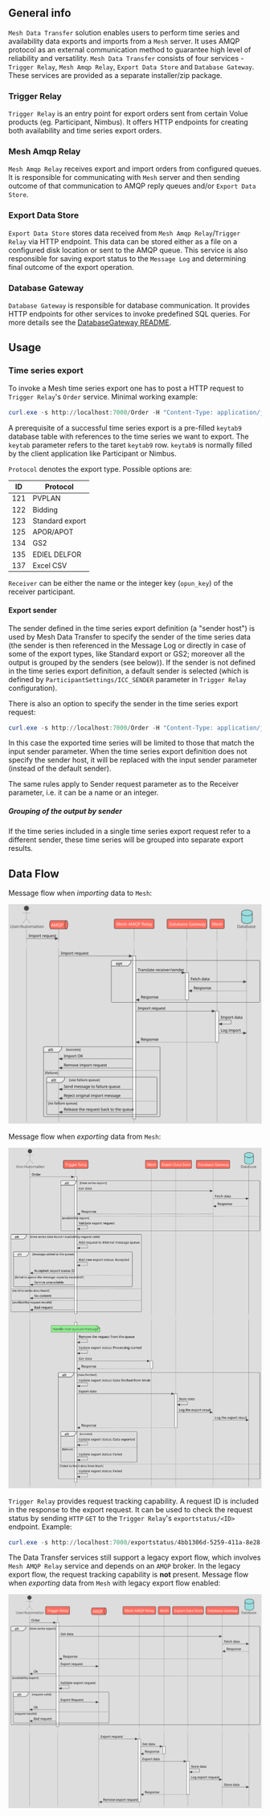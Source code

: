 ## General info

`Mesh Data Transfer` solution enables users to perform time series and availability data exports and imports from a `Mesh` server. It uses AMQP protocol as an external communication method to guarantee high level of reliability and versatility. 
`Mesh Data Transfer` consists of four services - `Trigger Relay`, `Mesh Amqp Relay`, `Export Data Store` and `Database Gateway`. These services are provided as a separate installer/zip package.

### Trigger Relay

`Trigger Relay` is an entry point for export orders sent from certain Volue products (eg. Participant, Nimbus). It offers HTTP endpoints for creating both availability and time series export orders.

### Mesh Amqp Relay

`Mesh Amqp Relay` receives export and import orders from configured queues. It is responsible for communicating with `Mesh` server and then sending outcome of that communication to AMQP reply queues and/or `Export Data Store`.

### Export Data Store

`Export Data Store` stores data received from `Mesh Amqp Relay`/`Trigger Relay` via HTTP endpoint. This data can be stored either as a file on a configured disk location or sent to the AMQP queue. This service is also responsible for saving export status to the `Message Log` and determining final outcome of the export operation. 

### Database Gateway

`Database Gateway` is responsible for database communication. It provides HTTP endpoints for other services to invoke predefined SQL queries. For more details see the [DatabaseGateway README](./src/DatabaseGateway/README.md).

## Usage

### Time series export

To invoke a Mesh time series export one has to post a HTTP request to `Trigger Relay`'s `Order` service. Minimal working example:

```powershell
curl.exe -s http://localhost:7000/Order -H "Content-Type: application/json" -d '[{"Date":"2024-10-11T17:10:37","Receiver":"DemoBase","Keytab":1,"ValuesFrom":"2024-05-09T00:00:00","ValuesTo":"2024-05-11T00:00:00","Protocol":126}]'.replace('"', '\"')
```

A prerequisite of a successful time series export is a pre-filled `keytab9` database table with references to the time series we want to export. The `keytab` parameter refers to the taret `keytab9` row. `keytab9` is normally filled by the client application like Participant or Nimbus.

`Protocol` denotes the export type. Possible options are:

| ID  | Protocol        |
| --- | --------------- |
| 121 | PVPLAN          |
| 122 | Bidding         |
| 123 | Standard export |
| 125 | APOR/APOT       |
| 134 | GS2             |
| 135 | EDIEL DELFOR    |
| 137 | Excel CSV       |


`Receiver` can be either the name or the integer key (`opun_key`) of the receiver participant.

#### Export sender

The sender defined in the time series export definition (a "sender host") is used by Mesh Data Transfer to specify the sender of the time series data (the sender is then referenced in the Message Log or directly in case of some of the export types, like Standard export or GS2; moreover all the output is grouped by the senders (see below)). If the sender is not defined in the time series export definition, a default sender is selected (which is defined by `ParticipantSettings/ICC_SENDER` parameter in `Trigger Relay` configuration).

There is also an option to specify the sender in the time series export request:

```powershell
curl.exe -s http://localhost:7000/Order -H "Content-Type: application/json" -d '[{"Date":"2024-10-11T17:10:37","Receiver":"DemoBase","Sender":"Mesh",Keytab":1,"ValuesFrom":"2024-05-09T00:00:00","ValuesTo":"2024-05-11T00:00:00","Protocol":126}]'.replace('"', '\"')
```

In this case the exported time series will be limited to those that match the input sender parameter. When the time series export definition does not specify the sender host, it will be replaced with the input sender parameter (instead of the default sender).

The same rules apply to Sender request parameter as to the Receiver parameter, i.e. it can be a name or an integer.

##### Grouping of the output by sender

If the time series included in a single time series export request refer to a different sender, these time series will be grouped into separate export results.

## Data Flow

Message flow when _importing_ data to `Mesh`:

![Import Order Flow](docs/data-import.svg "Import Order Flow")

Message flow when _exporting_ data from `Mesh`:

![Export Order Flow](docs/data-export.svg "Export Order Flow")

`Trigger Relay` provides request tracking capability. A request ID is included in the response to the export request. It can be used to check the request status by sending `HTTP` `GET` to the `Trigger Relay`'s `exportstatus/<ID>` endpoint. Example:

```powershell
curl.exe -s http://localhost:7000/exportstatus/4bb1306d-5259-411a-8e28-2c41107d48c9
```

The Data Transfer services still support a legacy export flow, which involves `Mesh AMQP Relay` service and depends on an `AMQP` broker. In the legacy export flow, the request tracking capability is __not__ present.
Message flow when _exporting_ data from `Mesh` with legacy export flow enabled:

![Legacy Export Order Flow](docs/data-export-legacy.svg "Legacy Export Order Flow")
